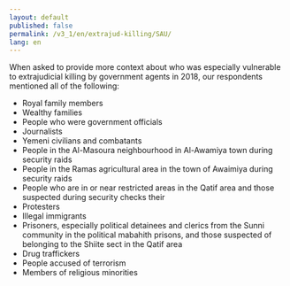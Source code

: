 ```yaml
---
layout: default
published: false
permalink: /v3_1/en/extrajud-killing/SAU/
lang: en
---
```


When asked to provide more context about who was especially vulnerable to extrajudicial killing by government agents in 2018, our respondents mentioned all of the following:
-	Royal family members
-	Wealthy families
-	People who were government officials
-	Journalists
-	Yemeni civilians and combatants
-	People in the Al-Masoura neighbourhood in Al-Awamiya town during security raids
-	People in the Ramas agricultural area in the town of Awaimiya during security raids
-	People who are in or near restricted areas in the Qatif area and those suspected during security checks their
-	Protesters
-	Illegal immigrants
-	Prisoners, especially political detainees and clerics from the Sunni community in the political mabahith prisons, and those suspected of belonging to the Shiite sect in the Qatif area 
-	Drug traffickers
-	People accused of terrorism
-	Members of religious minorities

